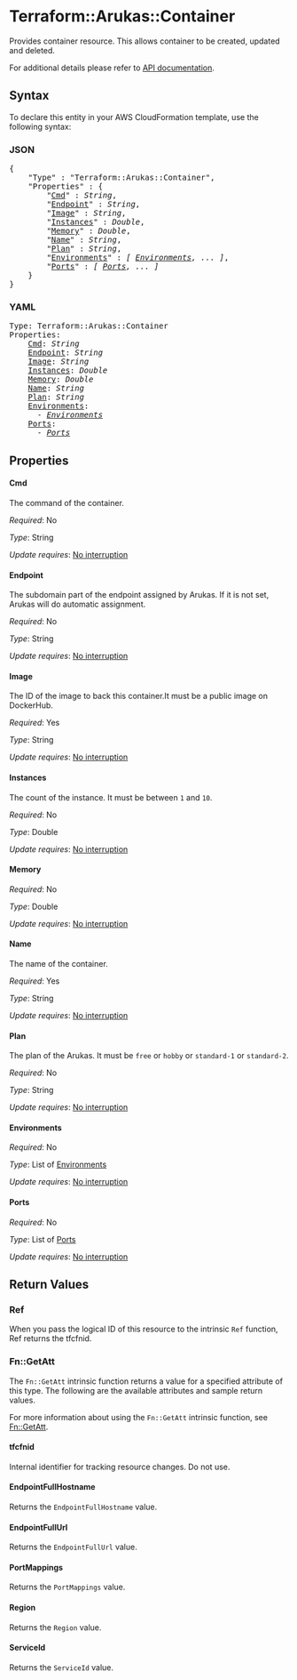 # Terraform::Arukas::Container

Provides container resource. This allows container to be created, updated and deleted.

For additional details please refer to [API documentation](https://arukas.io/en/documents-en/arukas-api-reference-en/).

## Syntax

To declare this entity in your AWS CloudFormation template, use the following syntax:

### JSON

<pre>
{
    "Type" : "Terraform::Arukas::Container",
    "Properties" : {
        "<a href="#cmd" title="Cmd">Cmd</a>" : <i>String</i>,
        "<a href="#endpoint" title="Endpoint">Endpoint</a>" : <i>String</i>,
        "<a href="#image" title="Image">Image</a>" : <i>String</i>,
        "<a href="#instances" title="Instances">Instances</a>" : <i>Double</i>,
        "<a href="#memory" title="Memory">Memory</a>" : <i>Double</i>,
        "<a href="#name" title="Name">Name</a>" : <i>String</i>,
        "<a href="#plan" title="Plan">Plan</a>" : <i>String</i>,
        "<a href="#environments" title="Environments">Environments</a>" : <i>[ <a href="environments.md">Environments</a>, ... ]</i>,
        "<a href="#ports" title="Ports">Ports</a>" : <i>[ <a href="ports.md">Ports</a>, ... ]</i>
    }
}
</pre>

### YAML

<pre>
Type: Terraform::Arukas::Container
Properties:
    <a href="#cmd" title="Cmd">Cmd</a>: <i>String</i>
    <a href="#endpoint" title="Endpoint">Endpoint</a>: <i>String</i>
    <a href="#image" title="Image">Image</a>: <i>String</i>
    <a href="#instances" title="Instances">Instances</a>: <i>Double</i>
    <a href="#memory" title="Memory">Memory</a>: <i>Double</i>
    <a href="#name" title="Name">Name</a>: <i>String</i>
    <a href="#plan" title="Plan">Plan</a>: <i>String</i>
    <a href="#environments" title="Environments">Environments</a>: <i>
      - <a href="environments.md">Environments</a></i>
    <a href="#ports" title="Ports">Ports</a>: <i>
      - <a href="ports.md">Ports</a></i>
</pre>

## Properties

#### Cmd

The command of the container.

_Required_: No

_Type_: String

_Update requires_: [No interruption](https://docs.aws.amazon.com/AWSCloudFormation/latest/UserGuide/using-cfn-updating-stacks-update-behaviors.html#update-no-interrupt)

#### Endpoint

The subdomain part of the endpoint assigned by Arukas. If it is not set, Arukas will do automatic assignment.

_Required_: No

_Type_: String

_Update requires_: [No interruption](https://docs.aws.amazon.com/AWSCloudFormation/latest/UserGuide/using-cfn-updating-stacks-update-behaviors.html#update-no-interrupt)

#### Image

The ID of the image to back this container.It must be a public image on DockerHub.

_Required_: Yes

_Type_: String

_Update requires_: [No interruption](https://docs.aws.amazon.com/AWSCloudFormation/latest/UserGuide/using-cfn-updating-stacks-update-behaviors.html#update-no-interrupt)

#### Instances

The count of the instance. It must be between `1` and `10`.

_Required_: No

_Type_: Double

_Update requires_: [No interruption](https://docs.aws.amazon.com/AWSCloudFormation/latest/UserGuide/using-cfn-updating-stacks-update-behaviors.html#update-no-interrupt)

#### Memory

_Required_: No

_Type_: Double

_Update requires_: [No interruption](https://docs.aws.amazon.com/AWSCloudFormation/latest/UserGuide/using-cfn-updating-stacks-update-behaviors.html#update-no-interrupt)

#### Name

The name of the container.

_Required_: Yes

_Type_: String

_Update requires_: [No interruption](https://docs.aws.amazon.com/AWSCloudFormation/latest/UserGuide/using-cfn-updating-stacks-update-behaviors.html#update-no-interrupt)

#### Plan

The plan of the Arukas. It must be `free` or `hobby` or `standard-1` or `standard-2`.

_Required_: No

_Type_: String

_Update requires_: [No interruption](https://docs.aws.amazon.com/AWSCloudFormation/latest/UserGuide/using-cfn-updating-stacks-update-behaviors.html#update-no-interrupt)

#### Environments

_Required_: No

_Type_: List of <a href="environments.md">Environments</a>

_Update requires_: [No interruption](https://docs.aws.amazon.com/AWSCloudFormation/latest/UserGuide/using-cfn-updating-stacks-update-behaviors.html#update-no-interrupt)

#### Ports

_Required_: No

_Type_: List of <a href="ports.md">Ports</a>

_Update requires_: [No interruption](https://docs.aws.amazon.com/AWSCloudFormation/latest/UserGuide/using-cfn-updating-stacks-update-behaviors.html#update-no-interrupt)

## Return Values

### Ref

When you pass the logical ID of this resource to the intrinsic `Ref` function, Ref returns the tfcfnid.

### Fn::GetAtt

The `Fn::GetAtt` intrinsic function returns a value for a specified attribute of this type. The following are the available attributes and sample return values.

For more information about using the `Fn::GetAtt` intrinsic function, see [Fn::GetAtt](https://docs.aws.amazon.com/AWSCloudFormation/latest/UserGuide/intrinsic-function-reference-getatt.html).

#### tfcfnid

Internal identifier for tracking resource changes. Do not use.

#### EndpointFullHostname

Returns the <code>EndpointFullHostname</code> value.

#### EndpointFullUrl

Returns the <code>EndpointFullUrl</code> value.

#### PortMappings

Returns the <code>PortMappings</code> value.

#### Region

Returns the <code>Region</code> value.

#### ServiceId

Returns the <code>ServiceId</code> value.

